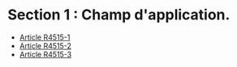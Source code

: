 #  Section 1 : Champ d'application.

* [Article R4515-1](./LEGIARTI000018529692.md)
* [Article R4515-2](./LEGIARTI000018529690.md)
* [Article R4515-3](./LEGIARTI000018529688.md)
